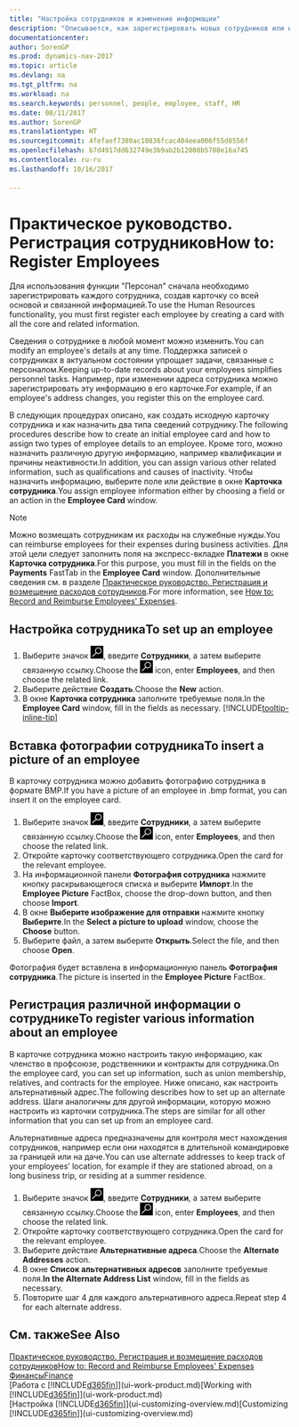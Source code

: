 ```yaml
---
title: "Настройка сотрудников и изменение информации"
description: "Описывается, как зарегистрировать новых сотрудников или изменить сведения для существующих сотрудников."
documentationcenter: 
author: SorenGP
ms.prod: dynamics-nav-2017
ms.topic: article
ms.devlang: na
ms.tgt_pltfrm: na
ms.workload: na
ms.search.keywords: personnel, people, employee, staff, HR
ms.date: 08/11/2017
ms.author: SorenGP
ms.translationtype: HT
ms.sourcegitcommit: 4fefaef7380ac10836fcac404eea006f55d8556f
ms.openlocfilehash: b7d4917dd632749e3b9ab2b12008b5708e16a745
ms.contentlocale: ru-ru
ms.lasthandoff: 10/16/2017

---
```

# <a name="how-to-register-employees"></a><span data-ttu-id="4a6ec-103">Практическое руководство. Регистрация сотрудников</span><span class="sxs-lookup"><span data-stu-id="4a6ec-103">How to: Register Employees</span></span>
<span data-ttu-id="4a6ec-104">Для использования функции "Персонал" сначала необходимо зарегистрировать каждого сотрудника, создав карточку со всей основой и связанной информацией.</span><span class="sxs-lookup"><span data-stu-id="4a6ec-104">To use the Human Resources functionality, you must first register each employee by creating a card with all the core and related information.</span></span>

<span data-ttu-id="4a6ec-105">Сведения о сотруднике в любой момент можно изменить.</span><span class="sxs-lookup"><span data-stu-id="4a6ec-105">You can modify an employee's details at any time.</span></span> <span data-ttu-id="4a6ec-106">Поддержка записей о сотрудниках в актуальном состоянии упрощает задачи, связанные с персоналом.</span><span class="sxs-lookup"><span data-stu-id="4a6ec-106">Keeping up-to-date records about your employees simplifies personnel tasks.</span></span> <span data-ttu-id="4a6ec-107">Например, при изменении адреса сотрудника можно зарегистрировать эту информацию в его карточке.</span><span class="sxs-lookup"><span data-stu-id="4a6ec-107">For example, if an employee's address changes, you register this on the employee card.</span></span>

<span data-ttu-id="4a6ec-108">В следующих процедурах описано, как создать исходную карточку сотрудника и как назначить два типа сведений сотруднику.</span><span class="sxs-lookup"><span data-stu-id="4a6ec-108">The following procedures describe how to create an initial employee card and how to assign two types of employee details to an employee.</span></span> <span data-ttu-id="4a6ec-109">Кроме того, можно назначить различную другую информацию, например квалификации и причины неактивности.</span><span class="sxs-lookup"><span data-stu-id="4a6ec-109">In addition, you can assign various other related information, such as qualifications and causes of inactivity.</span></span> <span data-ttu-id="4a6ec-110">Чтобы назначить информацию, выберите поле или действие в окне **Карточка сотрудника**.</span><span class="sxs-lookup"><span data-stu-id="4a6ec-110">You assign employee information either by choosing a field or an action in the **Employee Card** window.</span></span>

> [!NOTE]  
> <span data-ttu-id="4a6ec-111">Можно возмещать сотрудникам их расходы на служебные нужды.</span><span class="sxs-lookup"><span data-stu-id="4a6ec-111">You can reimburse employees for their expenses during business activities.</span></span> <span data-ttu-id="4a6ec-112">Для этой цели следует заполнить поля на экспресс-вкладке **Платежи** в окне **Карточка сотрудника**.</span><span class="sxs-lookup"><span data-stu-id="4a6ec-112">For this purpose, you must fill in the fields on the **Payments** FastTab in the **Employee Card** window.</span></span> <span data-ttu-id="4a6ec-113">Дополнительные сведения см. в разделе [Практическое руководство. Регистрация и возмещение расходов сотрудников](finance-how-record-reimburse-employee-expenses.md).</span><span class="sxs-lookup"><span data-stu-id="4a6ec-113">For more information, see [How to: Record and Reimburse Employees' Expenses](finance-how-record-reimburse-employee-expenses.md).</span></span>

## <a name="to-set-up-an-employee"></a><span data-ttu-id="4a6ec-114">Настройка сотрудника</span><span class="sxs-lookup"><span data-stu-id="4a6ec-114">To set up an employee</span></span>
1. <span data-ttu-id="4a6ec-115">Выберите значок ![Поиск страницы или отчета](media/ui-search/search_small.png "Значок поиска страницы или отчета"), введите **Сотрудники**, а затем выберите связанную ссылку.</span><span class="sxs-lookup"><span data-stu-id="4a6ec-115">Choose the ![Search for Page or Report](media/ui-search/search_small.png "Search for Page or Report icon") icon, enter **Employees**, and then choose the related link.</span></span>
2. <span data-ttu-id="4a6ec-116">Выберите действие **Создать**.</span><span class="sxs-lookup"><span data-stu-id="4a6ec-116">Choose the **New** action.</span></span>
3. <span data-ttu-id="4a6ec-117">В окне **Карточка сотрудника** заполните требуемые поля.</span><span class="sxs-lookup"><span data-stu-id="4a6ec-117">In the **Employee Card** window, fill in the fields as necessary.</span></span> [!INCLUDE[tooltip-inline-tip](includes/tooltip-inline-tip_md.md)]

## <a name="to-insert-a-picture-of-an-employee"></a><span data-ttu-id="4a6ec-118">Вставка фотографии сотрудника</span><span class="sxs-lookup"><span data-stu-id="4a6ec-118">To insert a picture of an employee</span></span>
<span data-ttu-id="4a6ec-119">В карточку сотрудника можно добавить фотографию сотрудника в формате BMP.</span><span class="sxs-lookup"><span data-stu-id="4a6ec-119">If you have a picture of an employee in .bmp format, you can insert it on the employee card.</span></span>

1. <span data-ttu-id="4a6ec-120">Выберите значок ![Поиск страницы или отчета](media/ui-search/search_small.png "Значок поиска страницы или отчета"), введите **Сотрудники**, а затем выберите связанную ссылку.</span><span class="sxs-lookup"><span data-stu-id="4a6ec-120">Choose the ![Search for Page or Report](media/ui-search/search_small.png "Search for Page or Report icon") icon, enter **Employees**, and then choose the related link.</span></span>
2. <span data-ttu-id="4a6ec-121">Откройте карточку соответствующего сотрудника.</span><span class="sxs-lookup"><span data-stu-id="4a6ec-121">Open the card for the relevant employee.</span></span>
3. <span data-ttu-id="4a6ec-122">На информационной панели **Фотография сотрудника** нажмите кнопку раскрывающегося списка и выберите **Импорт**.</span><span class="sxs-lookup"><span data-stu-id="4a6ec-122">In the **Employee Picture** FactBox, choose the drop-down button, and then choose **Import**.</span></span>
4. <span data-ttu-id="4a6ec-123">В окне **Выберите изображение для отправки** нажмите кнопку **Выберите**.</span><span class="sxs-lookup"><span data-stu-id="4a6ec-123">In the **Select a picture to upload** window, choose the **Choose** button.</span></span>
5. <span data-ttu-id="4a6ec-124">Выберите файл, а затем выберите **Открыть**.</span><span class="sxs-lookup"><span data-stu-id="4a6ec-124">Select the file, and then choose **Open**.</span></span>

<span data-ttu-id="4a6ec-125">Фотография будет вставлена в информационную панель **Фотография сотрудника**.</span><span class="sxs-lookup"><span data-stu-id="4a6ec-125">The picture is inserted in the **Employee Picture** FactBox.</span></span>

## <a name="to-register-various-information-about-an-employee"></a><span data-ttu-id="4a6ec-126">Регистрация различной информации о сотруднике</span><span class="sxs-lookup"><span data-stu-id="4a6ec-126">To register various information about an employee</span></span>
<span data-ttu-id="4a6ec-127">В карточке сотрудника можно настроить такую информацию, как членство в профсоюзе, родственники и контракты для сотрудника.</span><span class="sxs-lookup"><span data-stu-id="4a6ec-127">On the employee card, you can set up information, such as union membership, relatives, and contracts for the employee.</span></span> <span data-ttu-id="4a6ec-128">Ниже описано, как настроить альтернативный адрес.</span><span class="sxs-lookup"><span data-stu-id="4a6ec-128">The following describes how to set up an alternate address.</span></span> <span data-ttu-id="4a6ec-129">Шаги аналогичны для другой информации, которую можно настроить из карточки сотрудника.</span><span class="sxs-lookup"><span data-stu-id="4a6ec-129">The steps are similar for all other information that you can set up from an employee card.</span></span>

<span data-ttu-id="4a6ec-130">Альтернативные адреса предназначены для контроля мест нахождения сотрудников, например если они находятся в длительной командировке за границей или на даче.</span><span class="sxs-lookup"><span data-stu-id="4a6ec-130">You can use alternate addresses to keep track of your employees’ location, for example if they are stationed abroad, on a long business trip, or residing at a summer residence.</span></span>

1. <span data-ttu-id="4a6ec-131">Выберите значок ![Поиск страницы или отчета](media/ui-search/search_small.png "Значок поиска страницы или отчета"), введите **Сотрудники**, а затем выберите связанную ссылку.</span><span class="sxs-lookup"><span data-stu-id="4a6ec-131">Choose the ![Search for Page or Report](media/ui-search/search_small.png "Search for Page or Report icon") icon, enter **Employees**, and then choose the related link.</span></span>
2. <span data-ttu-id="4a6ec-132">Откройте карточку соответствующего сотрудника.</span><span class="sxs-lookup"><span data-stu-id="4a6ec-132">Open the card for the relevant employee.</span></span>
3. <span data-ttu-id="4a6ec-133">Выберите действие **Альтернативные адреса**.</span><span class="sxs-lookup"><span data-stu-id="4a6ec-133">Choose the **Alternate Addresses** action.</span></span>
4. <span data-ttu-id="4a6ec-134">В окне **Список альтернативных адресов** заполните требуемые поля.</span><span class="sxs-lookup"><span data-stu-id="4a6ec-134">**In the Alternate Address List** window, fill in the fields as necessary.</span></span>
5. <span data-ttu-id="4a6ec-135">Повторите шаг 4 для каждого альтернативного адреса.</span><span class="sxs-lookup"><span data-stu-id="4a6ec-135">Repeat step 4 for each alternate address.</span></span>

## <a name="see-also"></a><span data-ttu-id="4a6ec-136">См. также</span><span class="sxs-lookup"><span data-stu-id="4a6ec-136">See Also</span></span>
[<span data-ttu-id="4a6ec-137">Практическое руководство. Регистрация и возмещение расходов сотрудников</span><span class="sxs-lookup"><span data-stu-id="4a6ec-137">How to: Record and Reimburse Employees' Expenses</span></span>](finance-how-record-reimburse-employee-expenses.md)  
[<span data-ttu-id="4a6ec-138">Финансы</span><span class="sxs-lookup"><span data-stu-id="4a6ec-138">Finance</span></span>](finance.md)  
<span data-ttu-id="4a6ec-139">[Работа с [!INCLUDE[d365fin](includes/d365fin_md.md)]](ui-work-product.md)</span><span class="sxs-lookup"><span data-stu-id="4a6ec-139">[Working with [!INCLUDE[d365fin](includes/d365fin_md.md)]](ui-work-product.md)</span></span>  
<span data-ttu-id="4a6ec-140">[Настройка [!INCLUDE[d365fin](includes/d365fin_md.md)]](ui-customizing-overview.md)</span><span class="sxs-lookup"><span data-stu-id="4a6ec-140">[Customizing [!INCLUDE[d365fin](includes/d365fin_md.md)]](ui-customizing-overview.md)</span></span>

